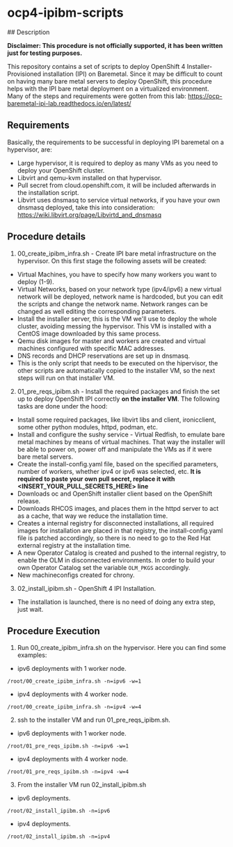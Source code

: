 # ocp4-ipibm-scripts

## Description

**Disclaimer: This procedure is not officially supported, it has been written just for testing purposes.**

This repository contains a set of scripts to deploy OpenShift 4 Installer-Provisioned installation (IPI) on Baremetal.
Since it may be difficult to count on having many bare metal servers to deploy OpenShift, this procedure helps with the IPI bare metal deployment on a virtualized environment.
Many of the steps and requirements were gotten from this lab: https://ocp-baremetal-ipi-lab.readthedocs.io/en/latest/

## Requirements
Basically, the requirements to be successful in deploying IPI baremetal on a hypervisor, are:
* Large hypervisor, it is required to deploy as many VMs as you need to deploy your OpenShift cluster.
* Libvirt and qemu-kvm installed on that hypervisor.
* Pull secret from cloud.openshift.com, it will be included afterwards in the installation script.
* Libvirt uses dnsmasq to service virtual networks, if you have your own dnsmasq deployed, take this into consideration: https://wiki.libvirt.org/page/Libvirtd_and_dnsmasq

## Procedure details
1. 00_create_ipibm_infra.sh - Create IPI bare metal infrastructure on the hypervisor. On this first stage the following assets will be created:
  - Virtual Machines, you have to specify how many workers you want to deploy (1-9).
  - Virtual Networks, based on your network type (ipv4/ipv6) a new virtual network will be deployed, network name is hardcoded, but you can edit the scripts and change the network name. Network ranges can be changed as well editing the corresponding parameters.
  - Install the installer server, this is the VM we'll use to deploy the whole cluster, avoiding messing the hypervisor. This VM is installed with a CentOS image downloaded by this same process.
  - Qemu disk images for master and workers are created and virtual machines configured with specific MAC addresses.
  - DNS records and DHCP reservations are set up in dnsmasq.
  - This is the only script that needs to be executed on the hipervisor, the other scripts are automatically copied to the installer VM, so the next steps will run on that installer VM.

2. 01_pre_reqs_ipibm.sh - Install the required packages and finish the set up to deploy OpenShift IPI correctly **on the installer VM**. The following tasks are done under the hood:
  - Install some required packages, like libvirt libs and client, ironicclient, some other python modules, httpd, podman, etc.
  - Install and configure the sushy service - Virtual Redfish, to emulate bare metal machines by means of virtual machines. That way the installer will be able to power on, power off and manipulate the VMs as if it were bare metal servers.
  - Create the install-config.yaml file, based on the specified parameters, number of workers, whether ipv4 or ipv6 was selected, etc. **It is required to paste your own pull secret, replace it with <INSERT_YOUR_PULL_SECRETS_HERE> line**
  - Downloads oc and OpenShift installer client based on the OpenShift release.
  - Downloads RHCOS images, and places them in the httpd server to act as a cache, that way we reduce the installation time.
  - Creates a internal registry for disconnected installations, all required images for installation are placed in that registry, the install-config.yaml file is patched accordingly, so there is no need to go to the Red Hat external registry at the installation time.
  - A new Operator Catalog is created and pushed to the internal registry, to enable the OLM in disconnected environments. In order to build your own Operator Catalog set the variable `OLM_PKGS` accordingly.
  - New machineconfigs created for chrony.

3. 02_install_ipibm.sh - OpenShift 4 IPI Installation.
  - The installation is launched, there is no need of doing any extra step, just wait.

## Procedure Execution
1. Run 00_create_ipibm_infra.sh on the hypervisor.
Here you can find some examples:

* ipv6 deployments with 1 worker node.

`/root/00_create_ipibm_infra.sh -n=ipv6 -w=1`

* ipv4 deployments with 4 worker node.

`/root/00_create_ipibm_infra.sh -n=ipv4 -w=4`

2. ssh to the installer VM and run 01_pre_reqs_ipibm.sh.

* ipv6 deployments with 1 worker node.

`/root/01_pre_reqs_ipibm.sh -n=ipv6 -w=1`

* ipv4 deployments with 4 worker node.

`/root/01_pre_reqs_ipibm.sh -n=ipv4 -w=4`

3. From the installer VM run 02_install_ipibm.sh

* ipv6 deployments.

`/root/02_install_ipibm.sh -n=ipv6`

* ipv4 deployments.

`/root/02_install_ipibm.sh -n=ipv4`
